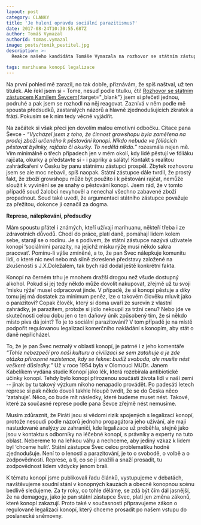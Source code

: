 ```yaml
---
layout: post
category: CLANKY
title: 'Je hulení opravdu sociální parazitismus?'
date: 2017-08-24T10:30:55.687Z
author: Tomáš Vymazal
authorId: tomas.vymazal
image: posts/tomik_pestitel.jpg
description: >-
  Reakce našeho kandidáta Tomáše Vymazala na rozhovor se státním zástupcem Kamilem Ševcem, v kterém zaznívá spousta předsudků, zastaralých názorů a zjednodušujících zkratek.

tags: marihuana konopí legalizace
---
```

Na první pohled mě zarazil, no tak dobře, přiznávám, že spíš naštval, už ten titulek. Ale řekl jsem si - Tome, nesuď podle titulku, čti! [Rozhovor se státním zástupcem Kamilem Ševcem](https://www.irozhlas.cz/zpravy-domov/huleni-je-socialni-parazitismus-zbrzdit-ho-muzeme-jen-represi-mini-zalobce-z_1708231800_ogo){:target="_blank"} jsem si přečetl jednou, podruhé a pak jsem se rozhodl na něj reagovat. Zaznívá v něm podle mě spousta předsudků, zastaralých názorů a hlavně zjednodušujících zkratek a frází.  Pokusím se k nim tedy věcně vyjádřit.

Na začátek si však přeci jen dovolím malou emotivní odbočku. Citace pana Ševce - *“Vycházel jsem z toho, že činnost growshopu byla zaměřena na prodej zboží určeného k pěstování konopí. Nikdo nebude ve fóliácích pěstovat bylinky, rajčata či okurky. To nedělá nikdo.”* rozesmála nejen mě. Vím minimálně o třech případech jen v mém okolí, kdy lidé pěstují ve fóliáku rajčata, okurky a představte si - i papriky a saláty! Kontakt s realitou zahrádkaření v Česku by panu státnímu zástupci prospěl. Zbytek rozhovoru jsem se ale moc nebavil, spíš naopak.
Státní zástupce dále tvrdil, že prostý fakt, že zboží growshopu může být použito i k pěstování rajčat, nemůže sloužit k vyvinění se ze snahy o pěstování konopí. Jsem rád, že v tomto případě soud žalobci nevyhověl a nenechal všechno zabavené zboží propadnout. Soud také uvedl, že argumentaci státního zástupce považuje za přežitou, dokonce ji označil za dogma.

**Represe, nálepkování, předsudky**

Mám spoustu přátel i známých, kteří užívají marihuanu, někteří třeba i ze zdravotních důvodů. Chodí do práce, platí daně, pomáhají lidem kolem sebe, starají se o rodinu. Je s podivem, že státní zástupce nazývá uživatele konopí ‘sociálními parazity, na jejichž misku rýže musí někdo sakra pracovat’. Pominu-li výše zmíněné, a to, že pan Švec nálepkuje komunitu lidí, o které nic neví nebo má silně zkreslené představy založené na zkušenosti s J.X.Doležalem, tak bych rád dodal ještě konkrétní fakta.

Konopí na černém trhu je mnohem dražší drogou než všude dostupný alkohol. Pokud si jej tedy někdo může dovolit nakupovat, zřejmě už tu svoji ‘misku rýže’ musel odpracovat jinde. V případě, že si konopí pěstuje a díky tomu jej má dostatek za minimum peněz, lze o takovém člověku mluvit jako o parazitovi? Copak člověk, který si doma uvaří ze surovin z vlastní zahrádky, je parazitem, protože si jídlo nekoupil za tržní cenu? Nebo jde ve skutečnosti celou dobu jen o ten daňový únik způsobený tím, že si někdo místo piva dá joint? To je to sociální parazitování? V tom případě je na místě podpořit regulovanou legalizaci komerčního nakládání s konopím, aby stát o daně nepřicházel.

To, že je pan Švec neznalý v oblasti konopí, je patrné i z jeho komentáře *“Tohle nebezpečí pro naši kulturu a civilizaci se sem zatahuje a je zde otázka přirozené rezistence, kdy se řekne: budiž svoboda, ale musíte nést veškeré důsledky.”* Už v roce 1954 byla v Olomouci MUDr. Janem Kabelíkem vydána studie Konopí jako lék, která rozebírala antibiotické účinky konopí. Tehdy bylo konopí přirozenou součástí života lidí v naší zemi -- jinak by tu takový výzkum nikoho nenapadlo provádět. Po padesáti letech represe si pak někdo dovolí takhle hloupě tvrdit, že se do Česka něco ‘zatahuje’. Něco, co bude mít následky, které budeme muset nést. Takové, které za současné represe podle pana Ševce zřejmě nést nemusíme.

Musím zdůraznit, že Piráti jsou si vědomi rizik spojených s legalizací konopí, protože nesoudí podle názorů jednoho propagátora jeho užívání, ale mají nastudované analýzy ze zahraničí, kde legalizace už proběhla, stejně jako jsou v kontaktu s odborníky na léčebné konopí, s právníky a experty na tuto oblast. Nebereme to na lehkou váhu a nechceme, aby jediný vzkaz k lidem byl ‘chceme hulit’. Státní zástupce Švec celou problematiku hodně zjednodušuje. Není to o lenosti a parazitování, je to o svobodě, o volbě a o zodpovědnosti. Represe, a ti, co se ji snažili a snaží prosadit, tu zodpovědnost lidem vždycky jenom brali.

K tématu konopí jsme publikovali řadu článků, vystupujeme v debatách, navštěvujeme soudní stání v konopných kauzách a obecně konopnou scénu bedlivě sledujeme. Za ty roky, co tohle děláme, se zdá být čím dál jasnější, že na demagogy, jako je pan státní zástupce Švec, platí jen změna zákonů, které konopí zakazují. Proto také v současnosti připravujeme zákon o regulované legalizaci konopí, který chceme prosadit po našem vstupu do poslanecké sněmovny.
